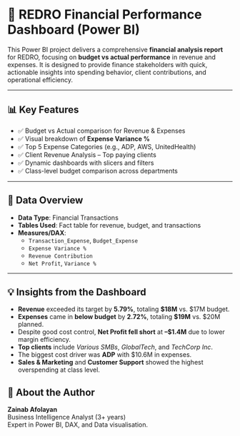 # 💼 REDRO Financial Performance Dashboard (Power BI)

This Power BI project delivers a comprehensive **financial analysis report** for REDRO, focusing on **budget vs actual performance** in revenue and expenses. It is designed to provide finance stakeholders with quick, actionable insights into spending behavior, client contributions, and operational efficiency.

---

## 📊 Key Features

- ✅ Budget vs Actual comparison for Revenue & Expenses
- ✅ Visual breakdown of **Expense Variance %**
- ✅ Top 5 Expense Categories (e.g., ADP, AWS, UnitedHealth)
- ✅ Client Revenue Analysis – Top paying clients
- ✅ Dynamic dashboards with slicers and filters
- ✅ Class-level budget comparison across departments

---

## 🧩 Data Overview

- **Data Type**: Financial Transactions
- **Tables Used**: Fact table for revenue, budget, and transactions
- **Measures/DAX**:
  - `Transaction_Expense`, `Budget_Expense`
  - `Expense Variance %`
  - `Revenue Contribution`
  - `Net Profit`, `Variance %`

---

## 💡 Insights from the Dashboard

- **Revenue** exceeded its target by **5.79%**, totaling **$18M** vs. $17M budget.
- **Expenses** came in **below budget** by **2.72%**, totaling **$19M** vs. $20M planned.
- Despite good cost control, **Net Profit fell short** at **–$1.4M** due to lower margin efficiency.
- **Top clients** include *Various SMBs*, *GlobalTech*, and *TechCorp Inc*.
- The biggest cost driver was **ADP** with $10.6M in expenses.
- **Sales & Marketing** and **Customer Support** showed the highest overspending at class level.



## 📍 About the Author

**Zainab Afolayan**  
Business Intelligence Analyst (3+ years)  
Expert in Power BI, DAX, and Data visualisation.  
